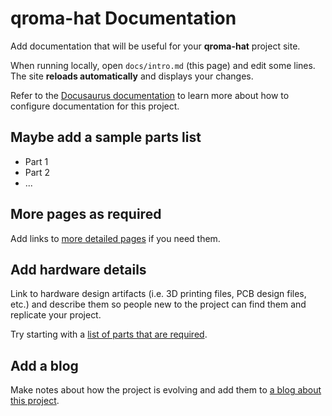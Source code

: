 # qroma-hat Documentation

Add documentation that will be useful for your **qroma-hat** project site.

When running locally, open `docs/intro.md` (this page) and edit some lines. The site **reloads automatically** and displays your changes.

Refer to the [Docusaurus documentation](https://docusaurus.io/) to learn more about how to configure documentation for this project.

## Maybe add a sample parts list
* Part 1
* Part 2
* ...


## More pages as required
Add links to [more detailed pages](/docs/details) if you need them.


## Add hardware details
Link to hardware design artifacts (i.e. 3D printing files, PCB design files, etc.) and describe them so
people new to the project can find them and replicate your project.

Try starting with a [list of parts that are required](docs/parts).


## Add a blog
Make notes about how the project is evolving and add them to [a blog about this project](/blog).